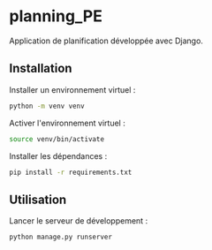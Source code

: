# planning_PE

Application de planification développée avec Django.

## Installation

Installer un environnement virtuel :
```bash
python -m venv venv
```

Activer l'environnement virtuel :
```bash
source venv/bin/activate
```

Installer les dépendances :
```bash
pip install -r requirements.txt
```

## Utilisation

Lancer le serveur de développement :
```bash
python manage.py runserver
```
